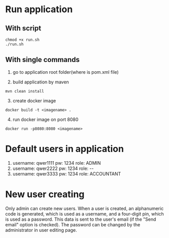 # Run application
## With script
```
chmod +x run.sh
./run.sh
```

## With single commands
1) go to application root folder(where is pom.xml file)

2) build application by maven
```
mvn clean install
```
3) create docker image
```
docker build -t <imagename> .
```

4) run docker image on port 8080
```
docker run -p8080:8080 <imagename>
```
# Default users in application

1) username: qwer1111 pw: 1234 role: ADMIN 
2) username: qwer2222 pw: 1234 role: --
3) username: qwer3333 pw: 1234 role: ACCOUNTANT


# New user creating
 
Only admin can create new users. When a user is created, an alphanumeric code is generated, which is used as a username,
and a four-digit pin, which is used as a password. This data is sent to the user's email (if the "Send email" option is checked).
The password can be changed by the administrator in user editing page.

